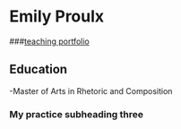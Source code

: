 # Emily Proulx 
###[teaching portfolio](https://sites.google.com/u/0/d/1bGayKkpNBIt90IGL3PcSSmKo01afqqMK/preview)
## Education 
-Master of Arts in Rhetoric and Composition 

### My practice subheading three 
